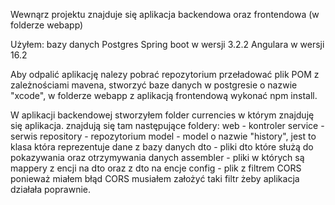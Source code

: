 Wewnąrz projektu znajduje się aplikacja backendowa oraz frontendowa (w folderze webapp)

Użyłem:
bazy danych Postgres
Spring boot w wersji 3.2.2
Angulara w wersji 16.2

Aby odpalić aplikację nalezy pobrać repozytorium przeładować plik POM z zależnościami mavena, stworzyć baze danych w postgresie o nazwie "xcode", w folderze webapp z aplikacją frontendową wykonać npm install.

W aplikacji backendowej stworzyłem folder currencies w którym znajduję się aplikacja.
znajdują się tam następujące foldery:
web - kontroler
service -  serwis
repository - repozytorium
model - model o nazwie "history", jest to klasa która reprezentuje dane z bazy danych
dto - pliki dto które służą do pokazywania oraz otrzymywania danych
assembler - pliki w których są mappery z encji na dto oraz z dto na encje
config - plik z filtrem CORS ponieważ miałem błąd CORS musiałem założyć taki filtr żeby aplikacja działała poprawnie.

